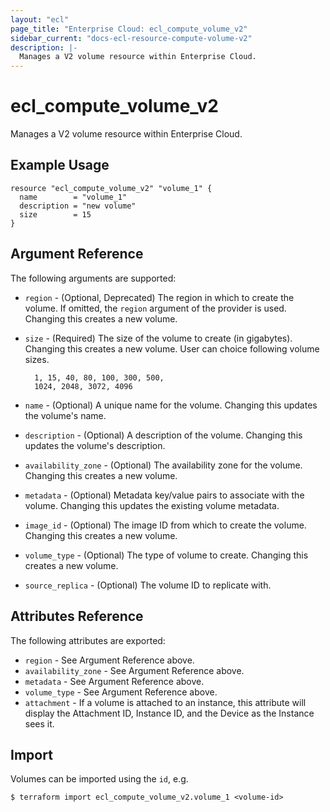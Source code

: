 ```yaml
---
layout: "ecl"
page_title: "Enterprise Cloud: ecl_compute_volume_v2"
sidebar_current: "docs-ecl-resource-compute-volume-v2"
description: |-
  Manages a V2 volume resource within Enterprise Cloud.
---
```


# ecl\_compute\_volume\_v2

Manages a V2 volume resource within Enterprise Cloud.

## Example Usage

```hcl
resource "ecl_compute_volume_v2" "volume_1" {
  name        = "volume_1"
  description = "new volume"
  size        = 15
}
```

## Argument Reference

The following arguments are supported:

* `region` - (Optional, Deprecated) The region in which to create the volume. If
    omitted, the `region` argument of the provider is used. Changing this
    creates a new volume.

* `size` - (Required) The size of the volume to create (in gigabytes). Changing
    this creates a new volume.
    User can choice following volume sizes. 

        1, 15, 40, 80, 100, 300, 500,
        1024, 2048, 3072, 4096

* `name` - (Optional) A unique name for the volume. Changing this updates the
    volume's name.

* `description` - (Optional) A description of the volume. Changing this updates
    the volume's description.

* `availability_zone` - (Optional) The availability zone for the volume.
    Changing this creates a new volume.

* `metadata` - (Optional) Metadata key/value pairs to associate with the volume.
    Changing this updates the existing volume metadata.

* `image_id` - (Optional) The image ID from which to create the volume.
    Changing this creates a new volume.

* `volume_type` - (Optional) The type of volume to create.
    Changing this creates a new volume.

* `source_replica` - (Optional) The volume ID to replicate with.


## Attributes Reference

The following attributes are exported:

* `region` - See Argument Reference above.
* `availability_zone` - See Argument Reference above.
* `metadata` - See Argument Reference above.
* `volume_type` - See Argument Reference above.
* `attachment` - If a volume is attached to an instance, this attribute will
    display the Attachment ID, Instance ID, and the Device as the Instance
    sees it.

## Import

Volumes can be imported using the `id`, e.g.

```
$ terraform import ecl_compute_volume_v2.volume_1 <volume-id>
```
